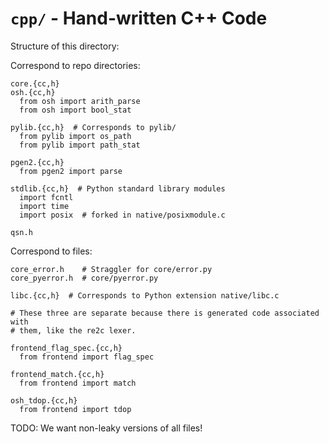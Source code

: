 `cpp/` - Hand-written C++ Code
==============================

Structure of this directory:

Correspond to repo directories:

    core.{cc,h}
    osh.{cc,h}
      from osh import arith_parse
      from osh import bool_stat

    pylib.{cc,h}  # Corresponds to pylib/
      from pylib import os_path
      from pylib import path_stat

    pgen2.{cc,h}
      from pgen2 import parse

    stdlib.{cc,h}  # Python standard library modules
      import fcntl
      import time
      import posix  # forked in native/posixmodule.c

    qsn.h

Correspond to files:

    core_error.h    # Straggler for core/error.py
    core_pyerror.h  # core/pyerror.py

    libc.{cc,h}  # Corresponds to Python extension native/libc.c

    # These three are separate because there is generated code associated with
    # them, like the re2c lexer.

    frontend_flag_spec.{cc,h}
      from frontend import flag_spec

    frontend_match.{cc,h}
      from frontend import match

    osh_tdop.{cc,h}
      from frontend import tdop

TODO: We want non-leaky versions of all files!

